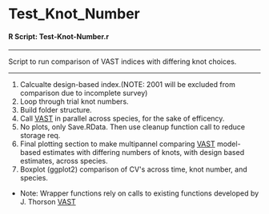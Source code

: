 # Test_Knot_Number
#### R Script: Test-Knot-Number.r

***
Script to run comparison of VAST indices with differing knot choices.
***

1.  Calcualte design-based index.(NOTE: 2001 will be excluded from comparison due to incomplete survey)
2.  Loop through trial knot numbers.
3.  Build folder structure.
4.  Call [VAST](https://github.com/James-Thorson/VAST) in parallel across species, for the sake of efficency.
5.  No plots, only Save.RData. Then use cleanup function call to reduce storage req.
6.  Final plotting section to make multipannel comparing [VAST](https://github.com/James-Thorson/VAST) model-based estimates with differing numbers of knots, with design based estimates, across species. 
7.  Boxplot (ggplot2) comparison of CV's across time, knot number, and species. 

*	Note: Wrapper functions rely on calls to existing functions developed by J. Thorson [VAST](https://github.com/James-Thorson/VAST)



